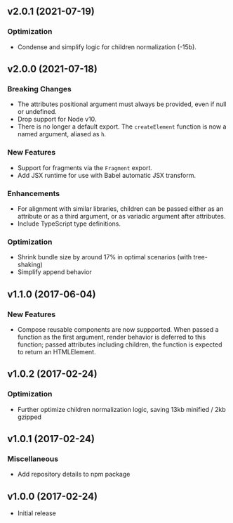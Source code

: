 ## v2.0.1 (2021-07-19)

### Optimization

- Condense and simplify logic for children normalization (-15b).

## v2.0.0 (2021-07-18)

### Breaking Changes

- The attributes positional argument must always be provided, even if null or undefined.
- Drop support for Node v10.
- There is no longer a default export. The `createElement` function is now a named argument, aliased as `h`.

### New Features

- Support for fragments via the `Fragment` export.
- Add JSX runtime for use with Babel automatic JSX transform.

### Enhancements

- For alignment with similar libraries, children can be passed either as an attribute or as a third argument, or as variadic argument after attributes.
- Include TypeScript type definitions.

### Optimization

- Shrink bundle size by around 17% in optimal scenarios (with tree-shaking)
- Simplify append behavior

## v1.1.0 (2017-06-04)

### New Features

- Compose reusable components are now suppported. When passed a function as the first argument, render behavior is deferred to this function; passed attributes including children, the function is expected to return an HTMLElement.

## v1.0.2 (2017-02-24)

### Optimization

- Further optimize children normalization logic, saving 13kb minified / 2kb gzipped

## v1.0.1 (2017-02-24)

### Miscellaneous

- Add repository details to npm package

## v1.0.0 (2017-02-24)

- Initial release
